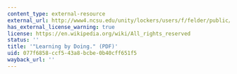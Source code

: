 ```yaml
---
content_type: external-resource
external_url: http://www4.ncsu.edu/unity/lockers/users/f/felder/public/Columns/Active.pdf
has_external_license_warning: true
license: https://en.wikipedia.org/wiki/All_rights_reserved
status: ''
title: '"Learning by Doing." (PDF)'
uid: 077f6858-ccf5-43a8-bcbe-0b40cff651f5
wayback_url: ''
---
```

